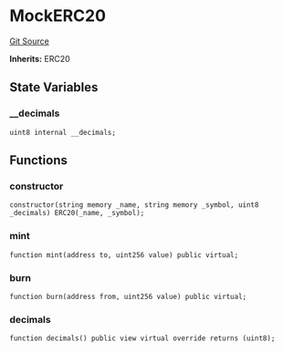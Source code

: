 # MockERC20
[Git Source](https://github.com/ubiquity/ubiquity-dollar/blob/3afad00be7859c9d95a7c7cf9fbaa311b4110995/src/dollar/mocks/MockERC20.sol)

**Inherits:**
ERC20


## State Variables
### __decimals

```solidity
uint8 internal __decimals;
```


## Functions
### constructor


```solidity
constructor(string memory _name, string memory _symbol, uint8 _decimals) ERC20(_name, _symbol);
```

### mint


```solidity
function mint(address to, uint256 value) public virtual;
```

### burn


```solidity
function burn(address from, uint256 value) public virtual;
```

### decimals


```solidity
function decimals() public view virtual override returns (uint8);
```

